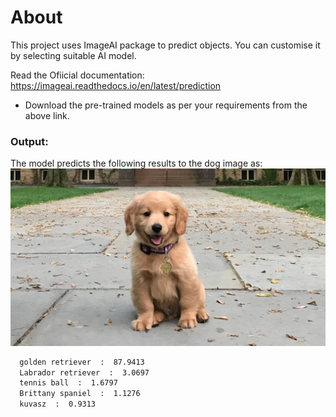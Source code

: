 # About 
This project uses ImageAI package to predict objects.
You can customise it by selecting suitable AI model.

Read the Ofiicial documentation: https://imageai.readthedocs.io/en/latest/prediction
- Download the pre-trained models as per your requirements from the above link.

### Output:
The model predicts the following results to the dog image as:
![dog](dog.jpg)
```bash
  golden retriever  :  87.9413
  Labrador retriever  :  3.0697
  tennis ball  :  1.6797
  Brittany spaniel  :  1.1276
  kuvasz  :  0.9313
```
